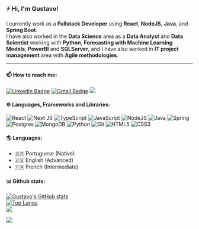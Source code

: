 
### ⚡️ Hi, I'm **Gustavo**!
<p>I currently work as a <b>Fullstack Developer</b> using <b>React</b>, <b>NodeJS</b>, <b>Java</b>, and <b>Spring Boot</b>.<br/> 
I have also worked in the <b>Data Science</b> area  as a <b>Data Analyst</b> and <b>Data Scientist</b> working with <b>Python</b>, <b>Forecasting with Machine Learning Models</b>, <b>PowerBI</b> and <b>SQLServer</b>,  and I have also worked in <b>IT project management</b> area with <b>Agile methodologies</b>.</p>
<hr/>


 #### 📫 How to reach me:<br/>
 
[![Linkedin Badge](https://img.shields.io/badge/-LinkedIn-blue?style=for-the-badge&logo=Linkedin&logoColor=white&link=https://www.linkedin.com/in/gustavocastrow/)](https://www.linkedin.com/in/gustavocastrow/)
[![Gmail Badge](https://img.shields.io/badge/-Gmail-c14438?style=for-the-badge&logo=Gmail&logoColor=white&link=mailto:gustavocastrocs@gmail.com)](mailto:gustavocastrocs@gmail.com)
   <a href="https://twitter.com/gustavocastrow">
    <img src="https://img.shields.io/badge/Twitter-307cc5?style=for-the-badge&logo=twitter&logoColor=white"/>
    </a>

#### ⚙️  Languages, Frameworks and Libraries:<br/>
![React](https://img.shields.io/badge/react-%2320232a.svg?style=for-the-badge&logo=react&logoColor=%2361DAFB)
![Next JS](https://img.shields.io/badge/Next-black?style=for-the-badge&logo=next.js&logoColor=white)
![TypeScript](https://img.shields.io/badge/typescript-%23007ACC.svg?style=for-the-badge&logo=typescript&logoColor=white)
![JavaScript](https://img.shields.io/badge/javascript-%23323330.svg?style=for-the-badge&logo=javascript&logoColor=%23F7DF1E)
![NodeJS](https://img.shields.io/badge/node.js-6DA55F?style=for-the-badge&logo=node.js&logoColor=white)
![Java](https://img.shields.io/badge/java-%23ED8B00.svg?style=for-the-badge&logo=java&logoColor=white)
![Spring](https://img.shields.io/badge/spring-%236DB33F.svg?style=for-the-badge&logo=spring&logoColor=white)
![Postgres](https://img.shields.io/badge/postgres-%23316192.svg?style=for-the-badge&logo=postgresql&logoColor=white)
![MongoDB](https://img.shields.io/badge/MongoDB-%234ea94b.svg?style=for-the-badge&logo=mongodb&logoColor=white)
![Python](https://img.shields.io/badge/python-3670A0?style=for-the-badge&logo=python&logoColor=ffdd54)
![Git](https://img.shields.io/badge/git-%23F05033.svg?style=for-the-badge&logo=git&logoColor=white)
![HTML5](https://img.shields.io/badge/html5-%23E34F26.svg?style=for-the-badge&logo=html5&logoColor=white)
![CSS3](https://img.shields.io/badge/css3-%231572B6.svg?style=for-the-badge&logo=css3&logoColor=white)

   
#### 🌎 Languages: <br/>
   * 🇧🇷 Portuguese (Native) 
   * 🇺🇸 English (Advanced)
   * 🇫🇷 French (Intermediate)



#### 📊 Github stats:
[![Gustavo's GitHub stats](https://github-readme-stats.vercel.app/api?username=gustavocastrow&count_private=true&show_icons=true&theme=react)](https://github.com/anuraghazra/github-readme-stats)<br/>
[![Top Langs](https://github-readme-stats.vercel.app/api/top-langs/?username=anuraghazra&layout=compact&theme=react)](https://github.com/anuraghazra/github-readme-stats)<br/>
![](https://github-readme-streak-stats.herokuapp.com/?user=gustavocastrow&theme=react&hide_border=false)<br/>


[![](https://visitcount.itsvg.in/api?id=gustavocastrow&label=Profile%20Views&color=12&icon=0&pretty=true)](https://visitcount.itsvg.in)





